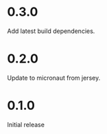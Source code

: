 # 0.3.0

Add latest build dependencies.

# 0.2.0

Update to micronaut from jersey.

# 0.1.0

Initial release